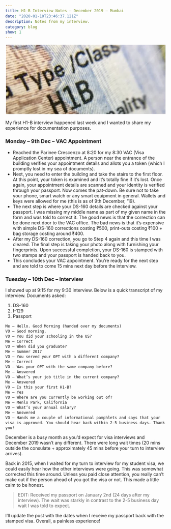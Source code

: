 ```yaml
---
title: H1-B Interview Notes – December 2019 – Mumbai
date: "2020-01-10T23:46:37.121Z"
description: Notes from my interview.
category: blog
show: 1
---
```


![](./h1b1.png)

My first H1-B interview happened last week and I wanted to share my experience for documentation purposes.

### Monday – 9th Dec – VAC Appointment

- Reached the Parinee Crescenzo at 8:20 for my 8:30 VAC (Visa Application Center) appointment. A person near the entrance of the building verifies your appointment details and allots you a token (which I promptly lost in my sea of documents).
- Next, you need to enter the building and take the stairs to the first floor. At this point, your token is examined and it’s totally fine if it’s lost. Once again, your appointment details are scanned and your identity is verified through your passport.
Now comes the pat-down. Be sure not to take your phone, smart watch or any smart equipment in general. Wallets and keys were allowed for me (this is as of 9th December, ’19).
- The next step is where your DS-160 details are checked against your passport. I was missing my middle name as part of my given name in the form and was told to correct it. The good news is that the correction can be done next door to the VAC office. The bad news is that it’s expensive with simple DS-160 corrections costing ₹500, print-outs costing ₹100 + bag storage costing around ₹400.
- After my DS-160 correction, you go to Step 4 again and this time I was cleared. The final step is taking your photo along with furnishing your fingerprints. Upon successful completion, your DS-160 is stamped with two stamps and your passport is handed back to you.
- This concludes your VAC appointment. You’re ready for the next step and are told to come 15 mins next day before the interview.

### Tuesday – 10th Dec – Interview

I showed up at 9:15 for my 9:30 interview. Below is a quick transcript of my interview. Documents asked:

1. DS-160
2. I-129
3. Passport

```
Me – Hello. Good Morning (handed over my documents)
VO – Good morning.
VO – You did your schooling in the US?
Me – Correct
VO – When did you graduate?
Me – Summer 2017
VO – You served your OPT with a different company?
Me – Correct
VO – Was your OPT with the same company before?
Me – Answered
VO – What’s your job title in the current company?
Me – Answered
VO – Is this your first H1-B?
Me – Yes
VO – Where are you currently be working out of?
Me – Menlo Park, California
VO – What’s your annual salary?
Me – Answered
VO – Hands me a couple of informational pamphlets and says that your visa is approved. You should hear back within 2-5 business days. Thank you!
```

December is a busy month as you’d expect for visa interviews and December 2019 wasn’t any different. There were long wait times (20 mins outside the consulate + approximately 45 mins before your turn to interview arrives).

Back in 2015, when I waited for my turn to interview for my student visa, we could easily hear how the other interviews were going. This was somewhat corrected this time around. Unless you paid close attention, you really can’t make out if the person ahead of you got the visa or not. This made a little calm to be honest.

> EDIT: Received my passport on January 2nd (24 days after my interview). The wait was starkly in contrast to the 2-5 business day wait I was told to expect.

I’ll update the post with the dates when I receive my passport back with the stamped visa. Overall, a painless experience!